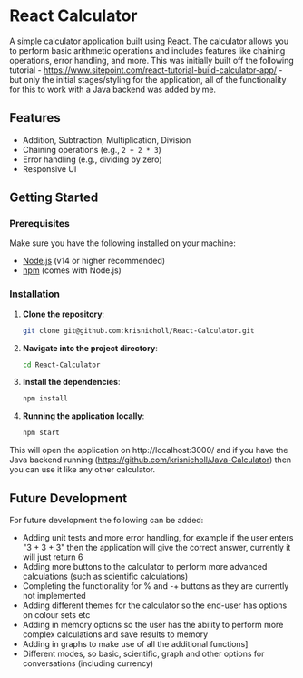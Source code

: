 # React Calculator

A simple calculator application built using React. The calculator allows you to perform basic arithmetic operations and includes features like chaining operations, error handling, and more. This was initially built off the following tutorial - https://www.sitepoint.com/react-tutorial-build-calculator-app/ - but only the initial stages/styling for the application, all of the functionality for this to work with a Java backend was added by me.

## Features
- Addition, Subtraction, Multiplication, Division
- Chaining operations (e.g., `2 + 2 * 3`)
- Error handling (e.g., dividing by zero)
- Responsive UI

## Getting Started

### Prerequisites
Make sure you have the following installed on your machine:
- [Node.js](https://nodejs.org/) (v14 or higher recommended)
- [npm](https://www.npmjs.com/) (comes with Node.js)

### Installation

1. **Clone the repository**:
   ```bash
   git clone git@github.com:krisnicholl/React-Calculator.git

2. **Navigate into the project directory**:
   ```bash
   cd React-Calculator

3. **Install the dependencies**:
   ```bash
   npm install

4. **Running the application locally**:
   ```bash
   npm start

This will open the application on http://localhost:3000/ and if you have the Java backend running (https://github.com/krisnicholl/Java-Calculator) then you can use it like any other calculator.

## Future Development

For future development the following can be added:
 - Adding unit tests and more error handling, for example if the user enters "3 + 3 + 3" then the application will give the correct answer, currently it will just return 6
 - Adding more buttons to the calculator to perform more advanced calculations (such as scientific calculations)
 - Completing the functionality for % and -+ buttons as they are currently not implemented
 - Adding different themes for the calculator so the end-user has options on colour sets etc
 - Adding in memory options so the user has the ability to perform more complex calculations and save results to memory
 - Adding in graphs to make use of all the additional functions]
 - Different modes, so basic, scientific, graph and other options for conversations (including currency)
